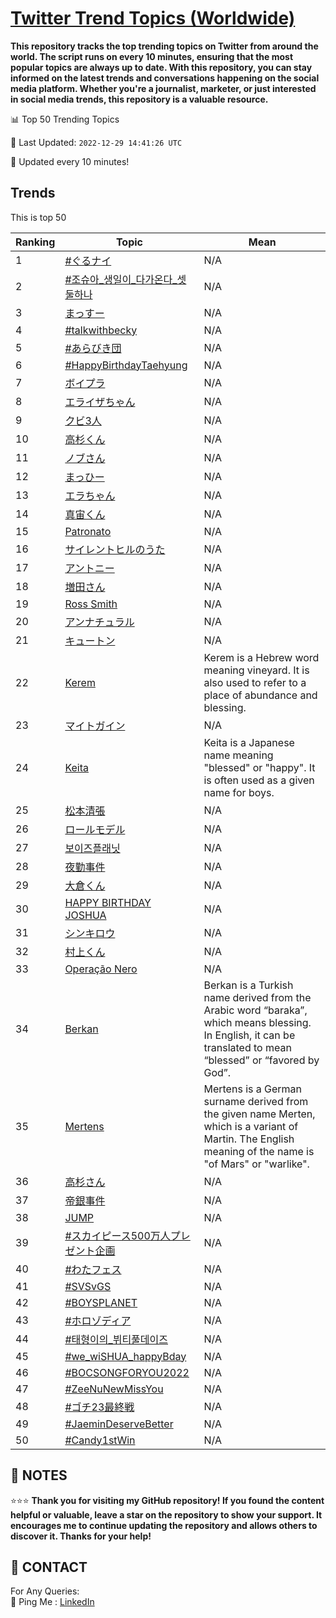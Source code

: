 [Twitter Trend Topics (Worldwide)](https://github.com/ErcinDedeoglu/Twitter-Trend-Topics)
==========

**This repository tracks the top trending topics on Twitter from around the world. 
The script runs on every 10 minutes, ensuring that the most popular topics are always up to date. 
With this repository, you can stay informed on the latest trends and conversations happening on the social media platform. 
Whether you're a journalist, marketer, or just interested in social media trends, this repository is a valuable resource.**


📊 Top 50 Trending Topics

📆 Last Updated: `2022-12-29 14:41:26 UTC`

🔧 Updated every 10 minutes!


## Trends

This is top 50

| Ranking | Topic | Mean |
| ------- | ------------ | ------------ |
| 1 | [#ぐるナイ](http://twitter.com/search?q=%23%e3%81%90%e3%82%8b%e3%83%8a%e3%82%a4) | N/A |
| 2 | [#조슈아_생일이_다가온다_셋둘하나](http://twitter.com/search?q=%23%ec%a1%b0%ec%8a%88%ec%95%84_%ec%83%9d%ec%9d%bc%ec%9d%b4_%eb%8b%a4%ea%b0%80%ec%98%a8%eb%8b%a4_%ec%85%8b%eb%91%98%ed%95%98%eb%82%98) | N/A |
| 3 | [まっすー](http://twitter.com/search?q=%e3%81%be%e3%81%a3%e3%81%99%e3%83%bc) | N/A |
| 4 | [#talkwithbecky](http://twitter.com/search?q=%23talkwithbecky) | N/A |
| 5 | [#あらびき団](http://twitter.com/search?q=%23%e3%81%82%e3%82%89%e3%81%b3%e3%81%8d%e5%9b%a3) | N/A |
| 6 | [#HappyBirthdayTaehyung](http://twitter.com/search?q=%23HappyBirthdayTaehyung) | N/A |
| 7 | [ボイプラ](http://twitter.com/search?q=%e3%83%9c%e3%82%a4%e3%83%97%e3%83%a9) | N/A |
| 8 | [エライザちゃん](http://twitter.com/search?q=%e3%82%a8%e3%83%a9%e3%82%a4%e3%82%b6%e3%81%a1%e3%82%83%e3%82%93) | N/A |
| 9 | [クビ3人](http://twitter.com/search?q=%e3%82%af%e3%83%933%e4%ba%ba) | N/A |
| 10 | [高杉くん](http://twitter.com/search?q=%e9%ab%98%e6%9d%89%e3%81%8f%e3%82%93) | N/A |
| 11 | [ノブさん](http://twitter.com/search?q=%e3%83%8e%e3%83%96%e3%81%95%e3%82%93) | N/A |
| 12 | [まっひー](http://twitter.com/search?q=%e3%81%be%e3%81%a3%e3%81%b2%e3%83%bc) | N/A |
| 13 | [エラちゃん](http://twitter.com/search?q=%e3%82%a8%e3%83%a9%e3%81%a1%e3%82%83%e3%82%93) | N/A |
| 14 | [真宙くん](http://twitter.com/search?q=%e7%9c%9f%e5%ae%99%e3%81%8f%e3%82%93) | N/A |
| 15 | [Patronato](http://twitter.com/search?q=Patronato) | N/A |
| 16 | [サイレントヒルのうた](http://twitter.com/search?q=%e3%82%b5%e3%82%a4%e3%83%ac%e3%83%b3%e3%83%88%e3%83%92%e3%83%ab%e3%81%ae%e3%81%86%e3%81%9f) | N/A |
| 17 | [アントニー](http://twitter.com/search?q=%e3%82%a2%e3%83%b3%e3%83%88%e3%83%8b%e3%83%bc) | N/A |
| 18 | [増田さん](http://twitter.com/search?q=%e5%a2%97%e7%94%b0%e3%81%95%e3%82%93) | N/A |
| 19 | [Ross Smith](http://twitter.com/search?q=Ross+Smith) | N/A |
| 20 | [アンナチュラル](http://twitter.com/search?q=%e3%82%a2%e3%83%b3%e3%83%8a%e3%83%81%e3%83%a5%e3%83%a9%e3%83%ab) | N/A |
| 21 | [キュートン](http://twitter.com/search?q=%e3%82%ad%e3%83%a5%e3%83%bc%e3%83%88%e3%83%b3) | N/A |
| 22 | [Kerem](http://twitter.com/search?q=Kerem) | Kerem is a Hebrew word meaning vineyard. It is also used to refer to a place of abundance and blessing. |
| 23 | [マイトガイン](http://twitter.com/search?q=%e3%83%9e%e3%82%a4%e3%83%88%e3%82%ac%e3%82%a4%e3%83%b3) | N/A |
| 24 | [Keita](http://twitter.com/search?q=Keita) | Keita is a Japanese name meaning "blessed" or "happy". It is often used as a given name for boys. |
| 25 | [松本清張](http://twitter.com/search?q=%e6%9d%be%e6%9c%ac%e6%b8%85%e5%bc%b5) | N/A |
| 26 | [ロールモデル](http://twitter.com/search?q=%e3%83%ad%e3%83%bc%e3%83%ab%e3%83%a2%e3%83%87%e3%83%ab) | N/A |
| 27 | [보이즈플래닛](http://twitter.com/search?q=%eb%b3%b4%ec%9d%b4%ec%a6%88%ed%94%8c%eb%9e%98%eb%8b%9b) | N/A |
| 28 | [夜勤事件](http://twitter.com/search?q=%e5%a4%9c%e5%8b%a4%e4%ba%8b%e4%bb%b6) | N/A |
| 29 | [大倉くん](http://twitter.com/search?q=%e5%a4%a7%e5%80%89%e3%81%8f%e3%82%93) | N/A |
| 30 | [HAPPY BIRTHDAY JOSHUA](http://twitter.com/search?q=HAPPY+BIRTHDAY+JOSHUA) | N/A |
| 31 | [シンキロウ](http://twitter.com/search?q=%e3%82%b7%e3%83%b3%e3%82%ad%e3%83%ad%e3%82%a6) | N/A |
| 32 | [村上くん](http://twitter.com/search?q=%e6%9d%91%e4%b8%8a%e3%81%8f%e3%82%93) | N/A |
| 33 | [Operação Nero](http://twitter.com/search?q=Opera%c3%a7%c3%a3o+Nero) | N/A |
| 34 | [Berkan](http://twitter.com/search?q=Berkan) | Berkan is a Turkish name derived from the Arabic word “baraka”, which means blessing. In English, it can be translated to mean “blessed” or “favored by God”. |
| 35 | [Mertens](http://twitter.com/search?q=Mertens) | Mertens is a German surname derived from the given name Merten, which is a variant of Martin. The English meaning of the name is "of Mars" or "warlike". |
| 36 | [高杉さん](http://twitter.com/search?q=%e9%ab%98%e6%9d%89%e3%81%95%e3%82%93) | N/A |
| 37 | [帝銀事件](http://twitter.com/search?q=%e5%b8%9d%e9%8a%80%e4%ba%8b%e4%bb%b6) | N/A |
| 38 | [JUMP](http://twitter.com/search?q=JUMP) | N/A |
| 39 | [#スカイピース500万人プレゼント企画](http://twitter.com/search?q=%23%e3%82%b9%e3%82%ab%e3%82%a4%e3%83%94%e3%83%bc%e3%82%b9500%e4%b8%87%e4%ba%ba%e3%83%97%e3%83%ac%e3%82%bc%e3%83%b3%e3%83%88%e4%bc%81%e7%94%bb) | N/A |
| 40 | [#わたフェス](http://twitter.com/search?q=%23%e3%82%8f%e3%81%9f%e3%83%95%e3%82%a7%e3%82%b9) | N/A |
| 41 | [#SVSvGS](http://twitter.com/search?q=%23SVSvGS) | N/A |
| 42 | [#BOYSPLANET](http://twitter.com/search?q=%23BOYSPLANET) | N/A |
| 43 | [#ホロゾディア](http://twitter.com/search?q=%23%e3%83%9b%e3%83%ad%e3%82%be%e3%83%87%e3%82%a3%e3%82%a2) | N/A |
| 44 | [#태형이의_뷔티풀데이즈](http://twitter.com/search?q=%23%ed%83%9c%ed%98%95%ec%9d%b4%ec%9d%98_%eb%b7%94%ed%8b%b0%ed%92%80%eb%8d%b0%ec%9d%b4%ec%a6%88) | N/A |
| 45 | [#we_wiSHUA_happyBday](http://twitter.com/search?q=%23we_wiSHUA_happyBday) | N/A |
| 46 | [#BOCSONGFORYOU2022](http://twitter.com/search?q=%23BOCSONGFORYOU2022) | N/A |
| 47 | [#ZeeNuNewMissYou](http://twitter.com/search?q=%23ZeeNuNewMissYou) | N/A |
| 48 | [#ゴチ23最終戦](http://twitter.com/search?q=%23%e3%82%b4%e3%83%8123%e6%9c%80%e7%b5%82%e6%88%a6) | N/A |
| 49 | [#JaeminDeserveBetter](http://twitter.com/search?q=%23JaeminDeserveBetter) | N/A |
| 50 | [#Candy1stWin](http://twitter.com/search?q=%23Candy1stWin) | N/A |




## 📝 NOTES

⭐⭐⭐ **Thank you for visiting my GitHub repository! If you found the content helpful or valuable, leave a star on the repository to show your support. It encourages me to continue updating the repository and allows others to discover it. Thanks for your help!**

## 📨 CONTACT

 For Any Queries:  
            🏓 Ping Me : [LinkedIn](https://www.linkedin.com/in/ercindedeoglu/)